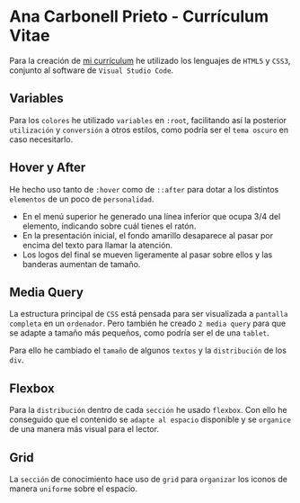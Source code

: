 # Ana Carbonell Prieto - Currículum Vitae

Para la creación de [mi currículum](https://anadaw.github.io/) he utilizado los lenguajes de `HTML5` y `CSS3`, conjunto al software de `Visual Studio Code`.


## Variables

Para los `colores` he utilizado `variables` en `:root`, facilitando así la posterior `utilización` y `conversión` a otros estilos, como podría ser el `tema oscuro` en caso necesitarlo.


## Hover y After

He hecho uso tanto de `:hover` como de `::after` para dotar a los distintos `elementos` de un poco de `personalidad`.
- En el menú superior he generado una línea inferior que ocupa 3/4 del elemento, indicando sobre cuál tienes el ratón.
- En la presentación inicial, el fondo amarillo desaparece al pasar por encima del texto para llamar la atención.
- Los logos del final se mueven ligeramente al pasar sobre ellos y las banderas aumentan de tamaño.



## Media Query

La estructura principal de `CSS` está pensada para ser visualizada a `pantalla completa` en un `ordenador`. Pero también he creado `2 media query` para que se adapte a tamaño más pequeños, como podría ser el de una `tablet`.

Para ello he cambiado el `tamaño` de algunos `textos` y la `distribución` de los `div`.


## Flexbox

Para la `distribución` dentro de cada `sección` he usado `flexbox`. Con ello he conseguido que el contenido se `adapte al espacio` disponible y se `organice` de una manera más visual para el lector.


## Grid

La `sección` de conocimiento hace uso de `grid` para `organizar` los iconos de manera `uniforme` sobre el espacio.